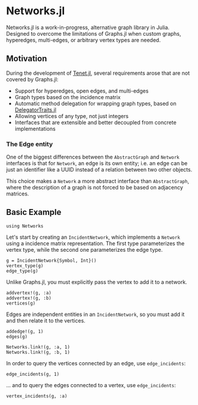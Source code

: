 # Networks.jl

Networks.jl is a work-in-progress, alternative graph library in Julia. Designed to overcome the limitations of Graphs.jl when custom graphs, hyperedges, multi-edges, or arbitrary vertex types are needed.

## Motivation

During the development of [Tenet.jl](https://github.com/bsc-quantic/Tenet.jl), several requirements arose that are not covered by Graphs.jl:

- Support for hyperedges, open edges, and multi-edges
- Graph types based on the incidence matrix
- Automatic method delegation for wrapping graph types, based on [DelegatorTraits.jl](https://github.com/bsc-quantic/DelegatorTraits.jl)
- Allowing vertices of any type, not just integers
- Interfaces that are extensible and better decoupled from concrete implementations

### The Edge entity

One of the biggest differences between the `AbstractGraph` and `Network` interfaces is that for `Network`, an edge is its own entity; i.e. an edge can be just an identifier like a UUID instead of a relation between two other objects.

This choice makes a `Network` a more abstract interface than `AbstractGraph`, where the description of a graph is not forced to be based on adjacency matrices.

## Basic Example

```@setup example
using Networks
```

Let's start by creating an `IncidentNetwork`, which implements a `Network` using a incidence matrix representation.
The first type parameterizes the vertex type, while the second one parameterizes the edge type.

```@repl example
g = IncidentNetwork{Symbol, Int}()
vertex_type(g)
edge_type(g)
```

Unlike Graphs.jl, you must explicitly pass the vertex to add it to a network.

```@repl example
addvertex!(g, :a)
addvertex!(g, :b)
vertices(g)
```

Edges are independent entities in an `IncidentNetwork`, so you must add it and then relate it to the vertices.

```@repl example
addedge!(g, 1)
edges(g)

Networks.link!(g, :a, 1)
Networks.link!(g, :b, 1)
```

In order to query the vertices connected by an edge, use `edge_incidents`:

```@repl example
edge_incidents(g, 1)
```

... and to query the edges connected to a vertex, use `edge_incidents`:

```@repl example
vertex_incidents(g, :a)
```

